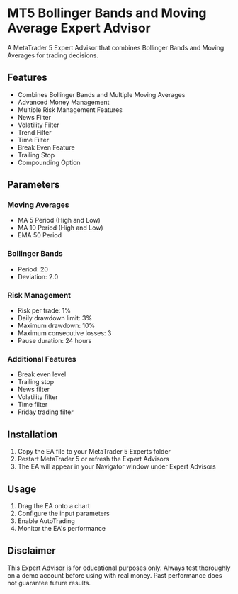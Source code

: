 # MT5 Bollinger Bands and Moving Average Expert Advisor

A MetaTrader 5 Expert Advisor that combines Bollinger Bands and Moving Averages for trading decisions.

## Features

- Combines Bollinger Bands and Multiple Moving Averages
- Advanced Money Management
- Multiple Risk Management Features
- News Filter
- Volatility Filter
- Trend Filter
- Time Filter
- Break Even Feature
- Trailing Stop
- Compounding Option

## Parameters

### Moving Averages
- MA 5 Period (High and Low)
- MA 10 Period (High and Low)
- EMA 50 Period

### Bollinger Bands
- Period: 20
- Deviation: 2.0

### Risk Management
- Risk per trade: 1%
- Daily drawdown limit: 3%
- Maximum drawdown: 10%
- Maximum consecutive losses: 3
- Pause duration: 24 hours

### Additional Features
- Break even level
- Trailing stop
- News filter
- Volatility filter
- Time filter
- Friday trading filter

## Installation

1. Copy the EA file to your MetaTrader 5 Experts folder
2. Restart MetaTrader 5 or refresh the Expert Advisors
3. The EA will appear in your Navigator window under Expert Advisors

## Usage

1. Drag the EA onto a chart
2. Configure the input parameters
3. Enable AutoTrading
4. Monitor the EA's performance

## Disclaimer

This Expert Advisor is for educational purposes only. Always test thoroughly on a demo account before using with real money. Past performance does not guarantee future results. 